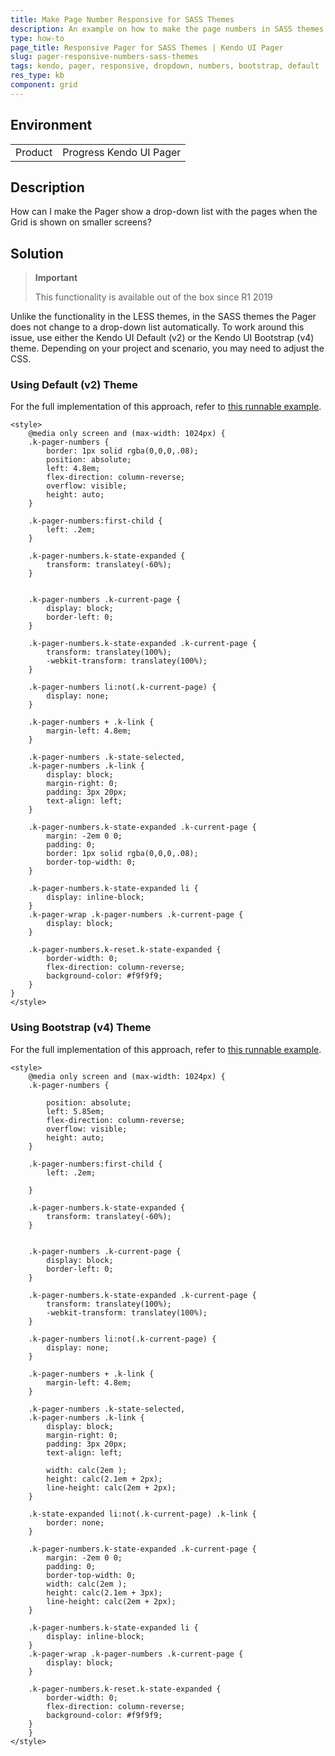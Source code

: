 ```yaml
---
title: Make Page Number Responsive for SASS Themes
description: An example on how to make the page numbers in SASS themes responsive.
type: how-to
page_title: Responsive Pager for SASS Themes | Kendo UI Pager
slug: pager-responsive-numbers-sass-themes
tags: kendo, pager, responsive, dropdown, numbers, bootstrap, default
res_type: kb
component: grid
---
```


## Environment

<table>
 <tr>
  <td>Product</td>
  <td>Progress Kendo UI Pager</td>
 </tr>
</table>

## Description

How can I make the Pager show a drop-down list with the pages when the Grid is shown on smaller screens?

## Solution

> **Important**
>
> This functionality is available out of the box since R1 2019

Unlike the functionality in the LESS themes, in the SASS themes the Pager does not change to a drop-down list automatically. To work around this issue, use either the Kendo UI Default (v2) or the Kendo UI Bootstrap (v4) theme. Depending on your project and scenario, you may need to adjust the CSS.

### Using Default (v2) Theme

For the full implementation of this approach, refer to [this runnable example](https://dojo.telerik.com/ewoFoxaB/2).

```
<style>
    @media only screen and (max-width: 1024px) {
    .k-pager-numbers {
        border: 1px solid rgba(0,0,0,.08);
        position: absolute;
        left: 4.8em;
        flex-direction: column-reverse;
        overflow: visible;
        height: auto;
    }

    .k-pager-numbers:first-child {
        left: .2em;
    }

    .k-pager-numbers.k-state-expanded {
        transform: translatey(-60%);
    }


    .k-pager-numbers .k-current-page {
        display: block;
        border-left: 0;
    }

    .k-pager-numbers.k-state-expanded .k-current-page {
        transform: translatey(100%);
        -webkit-transform: translatey(100%);
    }

    .k-pager-numbers li:not(.k-current-page) {
        display: none;
    }

    .k-pager-numbers + .k-link {
        margin-left: 4.8em;
    }

    .k-pager-numbers .k-state-selected,
    .k-pager-numbers .k-link {
        display: block;
        margin-right: 0;
        padding: 3px 20px;
        text-align: left;
    }

    .k-pager-numbers.k-state-expanded .k-current-page {
        margin: -2em 0 0;
        padding: 0;
        border: 1px solid rgba(0,0,0,.08);
        border-top-width: 0;
    }

    .k-pager-numbers.k-state-expanded li {
        display: inline-block;
    }
    .k-pager-wrap .k-pager-numbers .k-current-page {
        display: block;
    }

    .k-pager-numbers.k-reset.k-state-expanded {
        border-width: 0;
        flex-direction: column-reverse;
        background-color: #f9f9f9;
    }
}
</style>
```

### Using Bootstrap (v4) Theme

For the full implementation of this approach, refer to [this runnable example](https://dojo.telerik.com/UkovECEy/3).

```
<style>
    @media only screen and (max-width: 1024px) {
    .k-pager-numbers {

        position: absolute;
        left: 5.85em;
        flex-direction: column-reverse;
        overflow: visible;
        height: auto;
    }

    .k-pager-numbers:first-child {
        left: .2em;

    }

    .k-pager-numbers.k-state-expanded {
        transform: translatey(-60%);
    }


    .k-pager-numbers .k-current-page {
        display: block;
        border-left: 0;
    }

    .k-pager-numbers.k-state-expanded .k-current-page {
        transform: translatey(100%);
        -webkit-transform: translatey(100%);
    }

    .k-pager-numbers li:not(.k-current-page) {
        display: none;
    }

    .k-pager-numbers + .k-link {
        margin-left: 4.8em;
    }

    .k-pager-numbers .k-state-selected,
    .k-pager-numbers .k-link {
        display: block;
        margin-right: 0;
        padding: 3px 20px;
        text-align: left;

        width: calc(2em );
        height: calc(2.1em + 2px);
        line-height: calc(2em + 2px);
    }

    .k-state-expanded li:not(.k-current-page) .k-link {
        border: none;
    }

    .k-pager-numbers.k-state-expanded .k-current-page {
        margin: -2em 0 0;
        padding: 0;
        border-top-width: 0;
        width: calc(2em );
        height: calc(2.1em + 3px);
        line-height: calc(2em + 2px);
    }

    .k-pager-numbers.k-state-expanded li {
        display: inline-block;
    }
    .k-pager-wrap .k-pager-numbers .k-current-page {
        display: block;
    }

    .k-pager-numbers.k-reset.k-state-expanded {
        border-width: 0;
        flex-direction: column-reverse;
        background-color: #f9f9f9;
    }
    }
</style>
```
